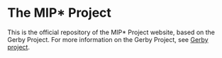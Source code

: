 # The MIP* Project

This is the official repository of the MIP* Project website, based on the Gerby Project. For more information on the Gerby Project, see [Gerby project](https://gerby-project.github.io).
